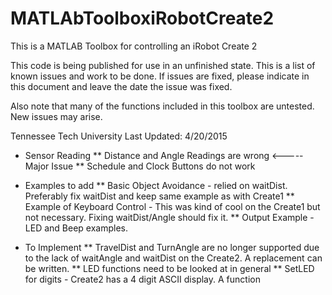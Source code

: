 # MATLAbToolboxiRobotCreate2
This is a MATLAB Toolbox for controlling an iRobot Create 2

This code is being published for use in an unfinished state. This is a list of known issues and work to be done. If issues are fixed, 
please indicate in this document and leave the date the issue was fixed.

Also note that many of the functions included in this toolbox are untested. New issues may arise.

Tennessee Tech University
Last Updated: 4/20/2015

* Sensor Reading 
** Distance and Angle Readings are wrong    <----- Major Issue
** Schedule and Clock Buttons do not work

* Examples to add
** Basic Object Avoidance - relied on waitDist. Preferably fix waitDist and keep same example as with Create1
** Example of Keyboard Control - This was kind of cool on the Create1 but not necessary. Fixing waitDist/Angle should fix it.
** Output Example - LED and Beep examples.

* To Implement
** TravelDist and TurnAngle are no longer supported due to the lack of waitAngle and waitDist on the Create2. A replacement can be written.
** LED functions need to be looked at in general
** SetLED for digits - Create2 has a 4 digit ASCII display. A function 
